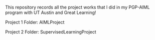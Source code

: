 This repository records all the project works that I did in my PGP-AIML program with UT Austin and Great Learning!

Project 1 Folder:
AIMLProject


Project 2 Folder:
SupervisedLearningProject 



